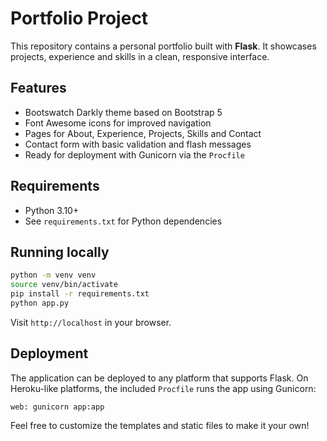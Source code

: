 # Portfolio Project

This repository contains a personal portfolio built with **Flask**. It showcases projects, experience and skills in a clean, responsive interface.

## Features
- Bootswatch Darkly theme based on Bootstrap&nbsp;5
- Font Awesome icons for improved navigation
- Pages for About, Experience, Projects, Skills and Contact
- Contact form with basic validation and flash messages
- Ready for deployment with Gunicorn via the `Procfile`

## Requirements
- Python 3.10+
- See `requirements.txt` for Python dependencies

## Running locally
```bash
python -m venv venv
source venv/bin/activate
pip install -r requirements.txt
python app.py
```
Visit `http://localhost` in your browser.

## Deployment
The application can be deployed to any platform that supports Flask. On Heroku-like platforms, the included `Procfile` runs the app using Gunicorn:

```text
web: gunicorn app:app
```

Feel free to customize the templates and static files to make it your own!
